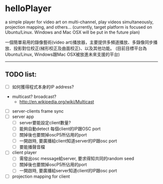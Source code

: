 helloPlayer
===========

a simple player for video art on multi-channel, play videos simultaneously, projection mapping, and others...
(currently, target platform is focused on Ubuntu/Linux. Windows and Mac OSX will be put in the future plan)


一個簡單易用的錄像藝術(video art)播放器，主要提供多頻道播放、多錄像同步播放、投影對位校正(梯形校正及曲面校正)、以及其他功能。
(目前目標平台為Ubuntu/Linux, Windows跟Mac OSX被放進未來支援的平台)

-------------------------------------------

TODO list:
----------
- [ ] 如何獲得程式本身的IP address?
- multicast? broadcast?
	- http://en.wikipedia.org/wiki/Multicast
- [ ] server-clients frame sync
- [ ] server app
	- [ ] server要能設定client數量?
	- [ ] 能夠自動detect 每個client的IP跟OSC port 
	- [ ] 關掉後也要關掉oscP5所佔用的port
	- [ ] 一開啟時, 要廣播給client知道server的IP跟osc port
	- [ ] 要能播聲音檔
- [ ] client player
	- [ ] 需發出osc message給server, 要求得知共同的random seed
	- [ ] 關掉後也要關掉oscP5所佔用的port
	- [ ] 一開啟時, 要廣播給server知道client的IP跟osc port
- [ ] projection mapping for client